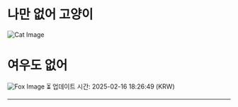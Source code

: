 
# 나만 없어 고양이

![Cat Image](https://cdn2.thecatapi.com/images/352.jpg)

# 여우도 없어
![Fox Image](https://randomfox.ca/images/37.jpg)
⏳ 업데이트 시간: 2025-02-16 18:26:49 (KRW)

---
